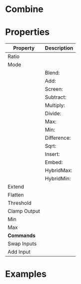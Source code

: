 # Combine


# Properties


| Property | Description| 
| -------- | -----------|
| Ratio |  |
| Mode |  |
| | Blend: <desc> |
| | Add: <desc> |
| | Screen: <desc> |
| | Subtract: <desc> |
| | Multiply: <desc> |
| | Divide: <desc> |
| | Max: <desc> |
| | Min: <desc> |
| | Difference: <desc> |
| | Sqrt: <desc> |
| | Insert: <desc> |
| | Embed: <desc> |
| | HybridMax: <desc> |
| | HybridMin: <desc> |
| Extend |  |
| Flatten |  |
| Threshold |  |
| Clamp Output |  |
| Min |  |
| Max |  |
| **Commands** |  |
| Swap Inputs |  |
| Add Input |  |




# Examples
